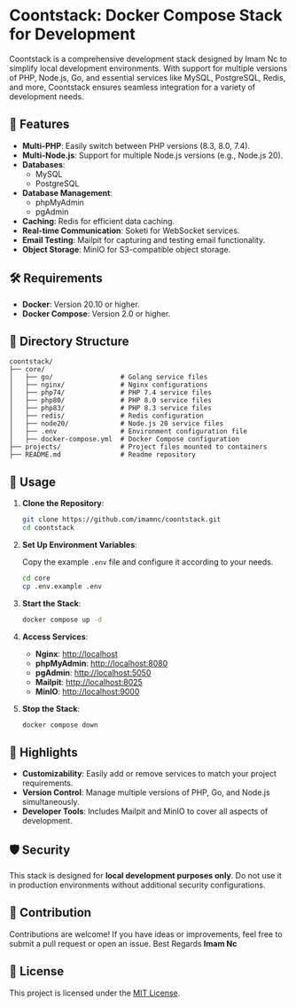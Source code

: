 # Coontstack: Docker Compose Stack for Development

Coontstack is a comprehensive development stack designed by Imam Nc to simplify local development environments. With support for multiple versions of PHP, Node.js, Go, and essential services like MySQL, PostgreSQL, Redis, and more, Coontstack ensures seamless integration for a variety of development needs.

## 🚀 Features

- **Multi-PHP**: Easily switch between PHP versions (8.3, 8.0, 7.4).
- **Multi-Node.js**: Support for multiple Node.js versions (e.g., Node.js 20).
- **Databases**:
  - MySQL
  - PostgreSQL
- **Database Management**:
  - phpMyAdmin
  - pgAdmin
- **Caching**: Redis for efficient data caching.
- **Real-time Communication**: Soketi for WebSocket services.
- **Email Testing**: Mailpit for capturing and testing email functionality.
- **Object Storage**: MinIO for S3-compatible object storage.

## 🛠️ Requirements

- **Docker**: Version 20.10 or higher.
- **Docker Compose**: Version 2.0 or higher.

## 📂 Directory Structure

```
coontstack/
├── core/
│   ├── go/                 # Golang service files
│   ├── nginx/              # Nginx configurations
│   ├── php74/              # PHP 7.4 service files
│   ├── php80/              # PHP 8.0 service files
│   ├── php83/              # PHP 8.3 service files
│   ├── redis/              # Redis configuration
│   ├── node20/             # Node.js 20 service files
│   ├── .env                # Environment configuration file
│   ├── docker-compose.yml  # Docker Compose configuration
├── projects/               # Project files mounted to containers
├── README.md               # Readme repository
```

## 🔧 Usage

1. **Clone the Repository**:

   ```bash
   git clone https://github.com/imamnc/coontstack.git
   cd coontstack
   ```

2. **Set Up Environment Variables**:

   Copy the example `.env` file and configure it according to your needs.

   ```bash
   cd core
   cp .env.example .env
   ```

3. **Start the Stack**:

   ```bash
   docker compose up -d
   ```

4. **Access Services**:

   - **Nginx**: [http://localhost](http://localhost)
   - **phpMyAdmin**: [http://localhost:8080](http://localhost:8080)
   - **pgAdmin**: [http://localhost:5050](http://localhost:5050)
   - **Mailpit**: [http://localhost:8025](http://localhost:8025)
   - **MinIO**: [http://localhost:9000](http://localhost:9000)

5. **Stop the Stack**:
   ```bash
   docker compose down
   ```

## 🌟 Highlights

- **Customizability**: Easily add or remove services to match your project requirements.
- **Version Control**: Manage multiple versions of PHP, Go, and Node.js simultaneously.
- **Developer Tools**: Includes Mailpit and MinIO to cover all aspects of development.

## 🛡️ Security

This stack is designed for **local development purposes only**. Do not use it in production environments without additional security configurations.

## 🤝 Contribution

Contributions are welcome! If you have ideas or improvements, feel free to submit a pull request or open an issue. Best Regards **Imam Nc**

## 📜 License

This project is licensed under the [MIT License](LICENSE).
